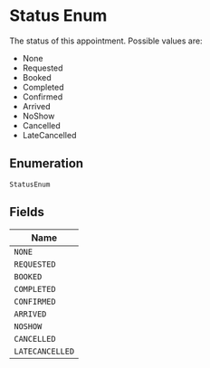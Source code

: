 
# Status Enum

The status of this appointment.
Possible values are:

* None
* Requested
* Booked
* Completed
* Confirmed
* Arrived
* NoShow
* Cancelled
* LateCancelled

## Enumeration

`StatusEnum`

## Fields

| Name |
|  --- |
| `NONE` |
| `REQUESTED` |
| `BOOKED` |
| `COMPLETED` |
| `CONFIRMED` |
| `ARRIVED` |
| `NOSHOW` |
| `CANCELLED` |
| `LATECANCELLED` |

